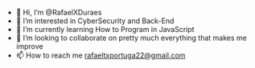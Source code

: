 - 👋 Hi, I’m @RafaelXDuraes
- 👀 I’m interested in CyberSecurity and Back-End
- 🌱 I’m currently learning How to Program in JavaScript
- 💞️ I’m looking to collaborate on pretty much everything that makes me improve
- 📫 How to reach me rafaeltxportuga22@gmail.com

<!---
RafaelXDuraes/RafaelXDuraes is a ✨ special ✨ repository because its `README.md` (this file) appears on your GitHub profile.
You can click the Preview link to take a look at your changes.
--->
